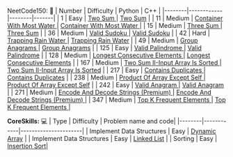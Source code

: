 
NeetCode150: 🚀
| Number | Difficulty | Python |  C++  | 
|--------|------------|--------|-------|
| 1 | Easy | [Two Sum ](Arrays&Hashing/1TwoSum.py) | [Two Sum](Arrays&Hashing/1TwoSum.cpp) |
| 11 | Medium | [Container With Most Water ](TwoPointers/11ContainerWithMostWater.py) | [ Container With Most Water ](TwoPointers/11ContainerWithMostWater.cpp) |
| 15 | Medium | [Three Sum ](TwoPointers/15ThreeSum.py) | [Three Sum](TwoPointers/15ThreeSum.cpp) |
| 36 | Medium | [Valid Sudoku ](Arrays&Hashing/36ValidSudoku.py) | [Valid Sudoku](Arrays&Hashing/36ValidSudoku.cpp) |
| 42 | Hard | [ Trapping Rain Water ](TwoPointers/42TrappingRainWater.py) | [Trapping Rain Water](42TrappingRainWater/42TrappingRainWater.cpp) |
| 49 | Medium | [Group Anagrams ](Arrays&Hashing/49GroupAnagrams.py) | [Group Anagrams](Arrays&Hashing/49GroupAnagrams.cpp) |
| 125 | Easy | [Valid Palindrome ](TwoPointers/125ValidPalindrome.py) | [Valid Palindrome](TwoPointers/125ValidPalindrome.cpp) |
| 128 | Medium | [Longest Consecutive Elements ](Arrays&Hashing/128LongestConsecutiveElements.py) | [Longest Consecutive Elements](Arrays&Hashing/128LongestConsecutiveElements.cpp) |
| 167 | Medium | [Two Sum II-Input Array Is Sorted ](TwoPointers/167TwoSumII_InputArrayIsSorted.py) | [Two Sum II-Input Array Is Sorted](TwoPointers/167TwoSumII_InputArrayIsSorted.cpp) |
| 217 | Easy | [Contains Duplicates ](Arrays&Hashing/217ContainsDuplicate.py) | [Contains Duplicates](Arrays&Hashing/217ContainsDuplicate.cpp) |
| 238 | Medium | [Product Of Array Except Self ](Arrays&Hashing/238ProductOfArrayExceptSelf.py) | [Product Of Array Except Self](Arrays&Hashing/238ProductOfArrayExceptSelf.cpp) |
| 242 | Easy | [Valid Anagram ](Arrays&Hashing/242ValidAnagram.py) | [Valid Anagram](Arrays&Hashing/242ValidAnagram.cpp) |
| 271 | Medium | [Encode And Decode Strings (Premium) ](Arrays&Hashing/271EncodeAndDecodeStrings.py) | [Encode And Decode Strings (Premium) ](Arrays&Hashing/271EncodeAndDecodeStrings.cpp) |
| 347 | Medium |   [Top K Frequent Elements ](Arrays&Hashing/347TopKFrequentElements.py) |  [Top K Frequent Elements ](Arrays&Hashing/347TopKFrequentElements.cpp) |

**CoreSkills:** 💻
| Type | Difficulty | Problem name and code|
|--------|------------|----------------------|
| Implement Data Structures | Easy | [Dynamic Array](CoreSkills/DynamicArray.cpp) |
| Implement Data Structures | Easy | [Linked List](CoreSkills/LinkedList.cpp) |
| Sorting | Easy | [Insertion Sort](CoreSkills/InsertionSort.cpp)|
